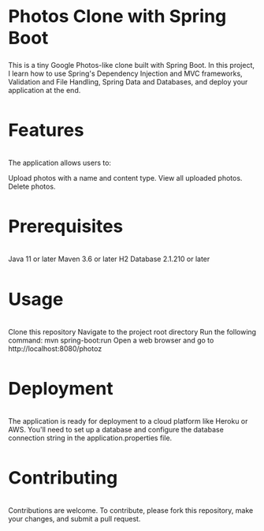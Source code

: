 <h1 style="font-size: 36px;">Photos Clone with Spring Boot</h1>

This is a tiny Google Photos-like clone built with Spring Boot. In this project, I learn how to use Spring's Dependency Injection and MVC frameworks, Validation and File Handling, Spring Data and Databases, and deploy your application at the end.

<h3 style="font-size: 36px;">Features</h3>
The application allows users to:

Upload photos with a name and content type.
View all uploaded photos.
Delete photos.
<h3 style="font-size: 36px;">Prerequisites</h3>
Java 11 or later
Maven 3.6 or later
H2 Database 2.1.210 or later
<h3 style="font-size: 36px;">Usage</h3>
Clone this repository
Navigate to the project root directory
Run the following command: mvn spring-boot:run
Open a web browser and go to http://localhost:8080/photoz
<h3 style="font-size: 36px;">Deployment</h3>
The application is ready for deployment to a cloud platform like Heroku or AWS. You'll need to set up a database and configure the database connection string in the application.properties file.

<h3 style="font-size: 36px;">Contributing</h3>

Contributions are welcome. To contribute, please fork this repository, make your changes, and submit a pull request.
